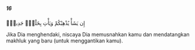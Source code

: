 ##### 16

<span class="ayah">إِن يَشَأْ يُذْهِبْكُمْ وَيَأْتِ بِخَلْقٍۢ جَدِيدٍۢ</span>

<span class="ayah_translation">Jika Dia menghendaki, niscaya Dia memusnahkan kamu dan mendatangkan makhluk yang baru (untuk menggantikan kamu).</span>
